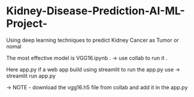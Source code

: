 # Kidney-Disease-Prediction-AI-ML-Project-
Using deep learning techniques to predict Kidney Cancer as Tumor or nomal


The most effective model is VGG16.ipynb . -> use collab to run it .

Here app.py if a web app build using streamlit 
to run the app.py use -> streamlit run app.py

-> NOTE - download the vgg16.h5 file from collab and add it in the app.py 
